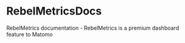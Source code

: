 # RebelMetricsDocs
RebelMetrics documentation - RebelMetrics is a premium dashboard feature to Matomo
